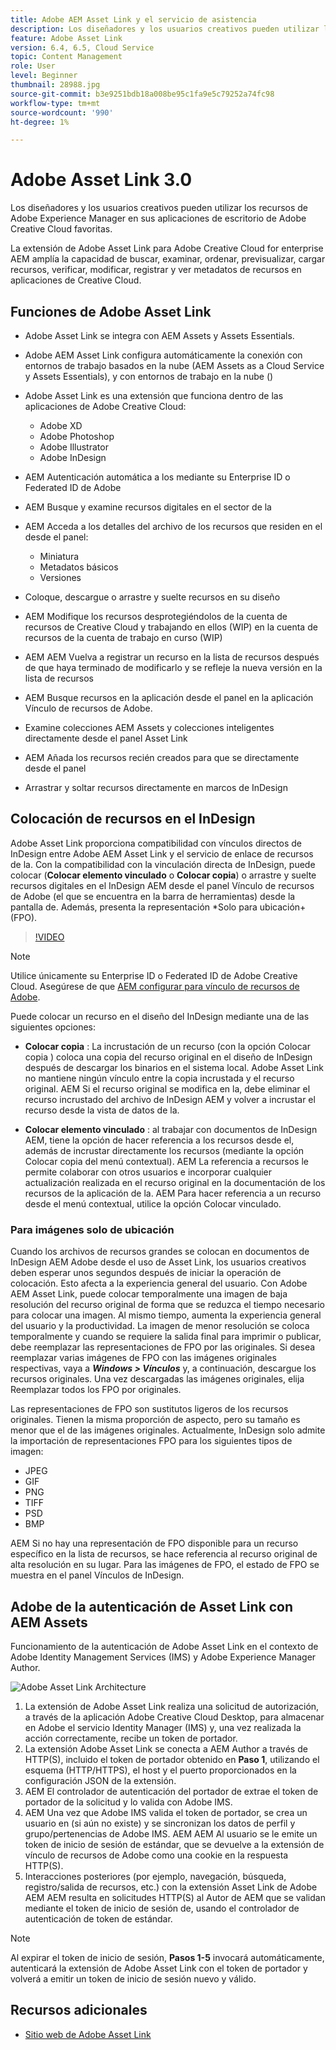 ```yaml
---
title: Adobe AEM Asset Link y el servicio de asistencia
description: Los diseñadores y los usuarios creativos pueden utilizar los recursos de Adobe Experience Manager en sus aplicaciones de escritorio de Adobe Creative Cloud favoritas. La extensión Adobe Asset Link para Adobe Creative Cloud for enterprise AEM amplía la capacidad de buscar, examinar, ordenar, previsualizar, cargar recursos, extraer, modificar, registrar y ver metadatos de recursos en herramientas de Creative Cloud como Adobe XD, Photoshop, InDesign y Illustrator.
feature: Adobe Asset Link
version: 6.4, 6.5, Cloud Service
topic: Content Management
role: User
level: Beginner
thumbnail: 28988.jpg
source-git-commit: b3e9251bdb18a008be95c1fa9e5c79252a74fc98
workflow-type: tm+mt
source-wordcount: '990'
ht-degree: 1%

---
```



# Adobe Asset Link 3.0

Los diseñadores y los usuarios creativos pueden utilizar los recursos de Adobe Experience Manager en sus aplicaciones de escritorio de Adobe Creative Cloud favoritas.

La extensión de Adobe Asset Link para Adobe Creative Cloud for enterprise AEM amplía la capacidad de buscar, examinar, ordenar, previsualizar, cargar recursos, verificar, modificar, registrar y ver metadatos de recursos en aplicaciones de Creative Cloud.

## Funciones de Adobe Asset Link

+ Adobe Asset Link se integra con AEM Assets y Assets Essentials.
+ Adobe AEM Asset Link configura automáticamente la conexión con entornos de trabajo basados en la nube (AEM Assets as a Cloud Service y Assets Essentials), y con entornos de trabajo en la nube ()
+ Adobe Asset Link es una extensión que funciona dentro de las aplicaciones de Adobe Creative Cloud:

   + Adobe XD
   + Adobe Photoshop
   + Adobe Illustrator
   + Adobe InDesign

+ AEM Autenticación automática a los mediante su Enterprise ID o Federated ID de Adobe
+ AEM Busque y examine recursos digitales en el sector de la
+ AEM Acceda a los detalles del archivo de los recursos que residen en el desde el panel:
   + Miniatura   
   + Metadatos básicos
   + Versiones
+ Coloque, descargue o arrastre y suelte recursos en su diseño
+ AEM Modifique los recursos desprotegiéndolos de la cuenta de recursos de Creative Cloud y trabajando en ellos (WIP) en la cuenta de recursos de la cuenta de trabajo en curso (WIP)
+ AEM AEM Vuelva a registrar un recurso en la lista de recursos después de que haya terminado de modificarlo y se refleje la nueva versión en la lista de recursos
+ AEM Busque recursos en la aplicación desde el panel en la aplicación Vínculo de recursos de Adobe.
+ Examine colecciones AEM Assets y colecciones inteligentes directamente desde el panel Asset Link
+ AEM Añada los recursos recién creados para que se directamente desde el panel
+ Arrastrar y soltar recursos directamente en marcos de InDesign

## Colocación de recursos en el InDesign

Adobe Asset Link proporciona compatibilidad con vínculos directos de InDesign entre Adobe AEM Asset Link y el servicio de enlace de recursos de la. Con la compatibilidad con la vinculación directa de InDesign, puede colocar (__Colocar elemento vinculado__ o __Colocar copia__) o arrastre y suelte recursos digitales en el InDesign AEM desde el panel Vínculo de recursos de Adobe (el que se encuentra en la barra de herramientas) desde la pantalla de. Además, presenta la representación *Solo para ubicación+ (FPO).

>[!VIDEO](https://video.tv.adobe.com/v/28988?quality=12&learn=on)

>[!NOTE]
>
>Utilice únicamente su Enterprise ID o Federated ID de Adobe Creative Cloud. Asegúrese de que [AEM configurar para vínculo de recursos de Adobe](https://helpx.adobe.com/enterprise/admin-guide.html/enterprise/using/adobe-asset-link.ug.html).

Puede colocar un recurso en el diseño del InDesign mediante una de las siguientes opciones:

+ **Colocar copia** : La incrustación de un recurso (con la opción Colocar copia ) coloca una copia del recurso original en el diseño de InDesign después de descargar los binarios en el sistema local. Adobe Asset Link no mantiene ningún vínculo entre la copia incrustada y el recurso original. AEM Si el recurso original se modifica en la, debe eliminar el recurso incrustado del archivo de InDesign AEM y volver a incrustar el recurso desde la vista de datos de la.

+ **Colocar elemento vinculado** : al trabajar con documentos de InDesign AEM, tiene la opción de hacer referencia a los recursos desde el, además de incrustar directamente los recursos (mediante la opción Colocar copia del menú contextual). AEM La referencia a recursos le permite colaborar con otros usuarios e incorporar cualquier actualización realizada en el recurso original en la documentación de los recursos de la aplicación de la. AEM Para hacer referencia a un recurso desde el menú contextual, utilice la opción Colocar vinculado.

### Para imágenes solo de ubicación

Cuando los archivos de recursos grandes se colocan en documentos de InDesign AEM Adobe desde el uso de Asset Link, los usuarios creativos deben esperar unos segundos después de iniciar la operación de colocación. Esto afecta a la experiencia general del usuario. Con Adobe AEM Asset Link, puede colocar temporalmente una imagen de baja resolución del recurso original de forma que se reduzca el tiempo necesario para colocar una imagen. Al mismo tiempo, aumenta la experiencia general del usuario y la productividad. La imagen de menor resolución se coloca temporalmente y cuando se requiere la salida final para imprimir o publicar, debe reemplazar las representaciones de FPO por las originales. Si desea reemplazar varias imágenes de FPO con las imágenes originales respectivas, vaya a **_Windows > Vínculos_** y, a continuación, descargue los recursos originales. Una vez descargadas las imágenes originales, elija Reemplazar todos los FPO por originales.

Las representaciones de FPO son sustitutos ligeros de los recursos originales. Tienen la misma proporción de aspecto, pero su tamaño es menor que el de las imágenes originales. Actualmente, InDesign solo admite la importación de representaciones FPO para los siguientes tipos de imagen:

+ JPEG
+ GIF
+ PNG
+ TIFF
+ PSD
+ BMP

AEM Si no hay una representación de FPO disponible para un recurso específico en la lista de recursos, se hace referencia al recurso original de alta resolución en su lugar. Para las imágenes de FPO, el estado de FPO se muestra en el panel Vínculos de InDesign.

## Adobe de la autenticación de Asset Link con AEM Assets

Funcionamiento de la autenticación de Adobe Asset Link en el contexto de Adobe Identity Management Services (IMS) y Adobe Experience Manager Author.

![Adobe Asset Link Architecture](assets/adobe-asset-link-article-understand.png)

1. La extensión de Adobe Asset Link realiza una solicitud de autorización, a través de la aplicación Adobe Creative Cloud Desktop, para almacenar en Adobe el servicio Identity Manager (IMS) y, una vez realizada la acción correctamente, recibe un token de portador.
1. La extensión Adobe Asset Link se conecta a AEM Author a través de HTTP(S), incluido el token de portador obtenido en **Paso 1**, utilizando el esquema (HTTP/HTTPS), el host y el puerto proporcionados en la configuración JSON de la extensión.
1. AEM El controlador de autenticación del portador de extrae el token de portador de la solicitud y lo valida con Adobe IMS.
1. AEM Una vez que Adobe IMS valida el token de portador, se crea un usuario en (si aún no existe) y se sincronizan los datos de perfil y grupo/pertenencias de Adobe IMS. AEM AEM Al usuario se le emite un token de inicio de sesión de estándar, que se devuelve a la extensión de vínculo de recursos de Adobe como una cookie en la respuesta HTTP(S).
1. Interacciones posteriores (por ejemplo, navegación, búsqueda, registro/salida de recursos, etc.) con la extensión Asset Link de Adobe AEM AEM resulta en solicitudes HTTP(S) al Autor de AEM que se validan mediante el token de inicio de sesión de, usando el controlador de autenticación de token de estándar.

>[!NOTE]
>
>Al expirar el token de inicio de sesión, **Pasos 1-5** invocará automáticamente, autenticará la extensión de Adobe Asset Link con el token de portador y volverá a emitir un token de inicio de sesión nuevo y válido.

## Recursos adicionales

+ [Sitio web de Adobe Asset Link](https://www.adobe.com/es/creativecloud/business/enterprise/adobe-asset-link.html)
